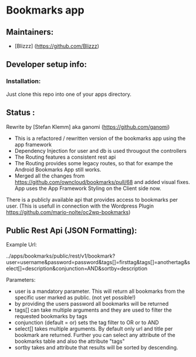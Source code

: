 Bookmarks app
============

Maintainers:
------------
- [Blizzz] (https://github.com/Blizzz)

Developer setup info:
---------------------
### Installation:
Just clone this repo into one of your apps directory.


Status :
---------
Rewrite by [Stefan Klemm] aka ganomi (https://github.com/ganomi)

* This is a refactored / rewritten version of the bookmarks app using the app framework
* Dependency Injection for user and db is used througout the controllers
* The Routing features a consistent rest api
* The Routing provides some legacy routes, so that for exampe the Android Bookmarks App still works.
* Merged all the changes from https://github.com/owncloud/bookmarks/pull/68 and added visual fixes. App uses the App Framework Styling on the Client side now.

There is a publicly available api that provides access to bookmarks per user. (This is usefull in connection with the Wordpress Plugin https://github.com/mario-nolte/oc2wp-bookmarks)

Public Rest Api (JSON Formatting):
---------
Example Url:

../apps/bookmarks/public/rest/v1/bookmark?user=username&password=password&tags[]=firsttag&tags[]=anothertag&select[]=description&conjunction=AND&sortby=description

Parameters:

* user is a mandatory parameter. This will return all bookmarks from the specific user marked as public. (not yet possible!)
* by providing the users password all bookmarks will be returned
* tags[] can take multiple arguments and they are used to filter the requested bookmarks by tags
* conjunction (default = or) sets the tag filter to OR or to AND
* select[] takes multiple arguments. By default only url and title per bookmark are returned. Further you can select any attribute of the bookmarks table and also the attribute "tags"
* sortby takes and attribute that results will be sorted by descending.
